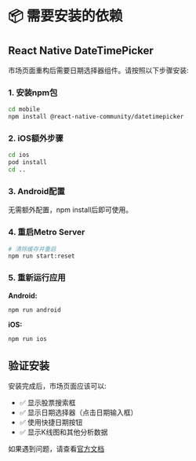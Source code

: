 # 📦 需要安装的依赖

## React Native DateTimePicker

市场页面重构后需要日期选择器组件。请按照以下步骤安装:

### 1. 安装npm包

```bash
cd mobile
npm install @react-native-community/datetimepicker
```

### 2. iOS额外步骤

```bash
cd ios
pod install
cd ..
```

### 3. Android配置

无需额外配置，npm install后即可使用。

### 4. 重启Metro Server

```bash
# 清除缓存并重启
npm run start:reset
```

### 5. 重新运行应用

**Android:**
```bash
npm run android
```

**iOS:**
```bash
npm run ios
```

## 验证安装

安装完成后，市场页面应该可以:
- ✅ 显示股票搜索框
- ✅ 显示日期选择器（点击日期输入框）
- ✅ 使用快捷日期按钮
- ✅ 显示K线图和其他分析数据

如果遇到问题，请查看[官方文档](https://github.com/react-native-datetimepicker/datetimepicker)

